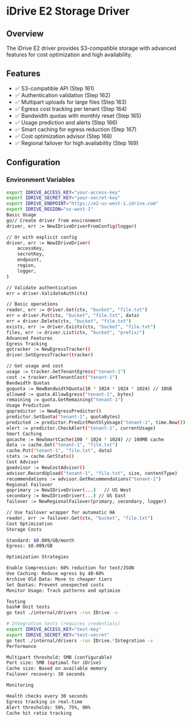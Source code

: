 # iDrive E2 Storage Driver

## Overview

The iDrive E2 driver provides S3-compatible storage with advanced features for cost optimization and high availability.

## Features

- ✅ S3-compatible API (Step 161)
- ✅ Authentication validation (Step 162)
- ✅ Multipart uploads for large files (Step 163)
- ✅ Egress cost tracking per tenant (Step 164)
- ✅ Bandwidth quotas with monthly reset (Step 165)
- ✅ Usage prediction and alerts (Step 166)
- ✅ Smart caching for egress reduction (Step 167)
- ✅ Cost optimization advisor (Step 168)
- ✅ Regional failover for high availability (Step 169)

## Configuration

### Environment Variables

```bash
export IDRIVE_ACCESS_KEY="your-access-key"
export IDRIVE_SECRET_KEY="your-secret-key"
export IDRIVE_ENDPOINT="https://e2-us-west-1.idrive.com"
export IDRIVE_REGION="us-west-1"
Basic Usage
go// Create driver from environment
driver, err := NewIDriveDriverFromConfig(logger)

// Or with explicit config
driver, err := NewIDriveDriver(
    accessKey,
    secretKey,
    endpoint,
    region,
    logger,
)

// Validate authentication
err = driver.ValidateAuth(ctx)

// Basic operations
reader, err := driver.Get(ctx, "bucket", "file.txt")
err = driver.Put(ctx, "bucket", "file.txt", data)
err = driver.Delete(ctx, "bucket", "file.txt")
exists, err := driver.Exists(ctx, "bucket", "file.txt")
files, err := driver.List(ctx, "bucket", "prefix/")
Advanced Features
Egress Tracking
gotracker := NewEgressTracker()
driver.SetEgressTracker(tracker)

// Get usage and cost
usage := tracker.GetTenantEgress("tenant-1")
cost := tracker.GetTenantCost("tenant-1")
Bandwidth Quotas
goquota := NewBandwidthQuota(10 * 1024 * 1024 * 1024) // 10GB
allowed := quota.AllowEgress("tenant-1", bytes)
remaining := quota.GetRemaining("tenant-1")
Usage Prediction
gopredictor := NewEgressPredictor()
predictor.SetQuota("tenant-1", quotaBytes)
predicted := predictor.PredictMonthlyUsage("tenant-1", time.Now())
alert := predictor.CheckAlert("tenant-1", currentUsage)
Smart Caching
gocache := NewSmartCache(100 * 1024 * 1024) // 100MB cache
data := cache.Get("tenant-1", "file.txt")
cache.Put("tenant-1", "file.txt", data)
stats := cache.GetStats()
Cost Advisor
goadvisor := NewCostAdvisor()
advisor.RecordUpload("tenant-1", "file.txt", size, contentType)
recommendations := advisor.GetRecommendations("tenant-1")
Regional Failover
goprimary := NewIDriveDriver(...)   // US West
secondary := NewIDriveDriver(...) // US East
failover := NewRegionalFailover(primary, secondary, logger)

// Use failover wrapper for automatic HA
reader, err := failover.Get(ctx, "bucket", "file.txt")
Cost Optimization
Storage Costs

Standard: $0.009/GB/month
Egress: $0.009/GB

Optimization Strategies

Enable Compression: 60% reduction for text/JSON
Use Caching: Reduce egress by 40-60%
Archive Old Data: Move to cheaper tiers
Set Quotas: Prevent unexpected costs
Monitor Usage: Track patterns and optimize

Testing
bash# Unit tests
go test ./internal/drivers -run IDrive -v

# Integration tests (requires credentials)
export IDRIVE_ACCESS_KEY="test-key"
export IDRIVE_SECRET_KEY="test-secret"
go test ./internal/drivers -run IDrive.*Integration -v
Performance

Multipart threshold: 5MB (configurable)
Part size: 5MB (optimal for iDrive)
Cache size: Based on available memory
Failover recovery: 30 seconds

Monitoring

Health checks every 30 seconds
Egress tracking in real-time
Alert thresholds: 50%, 75%, 90%
Cache hit ratio tracking

```
